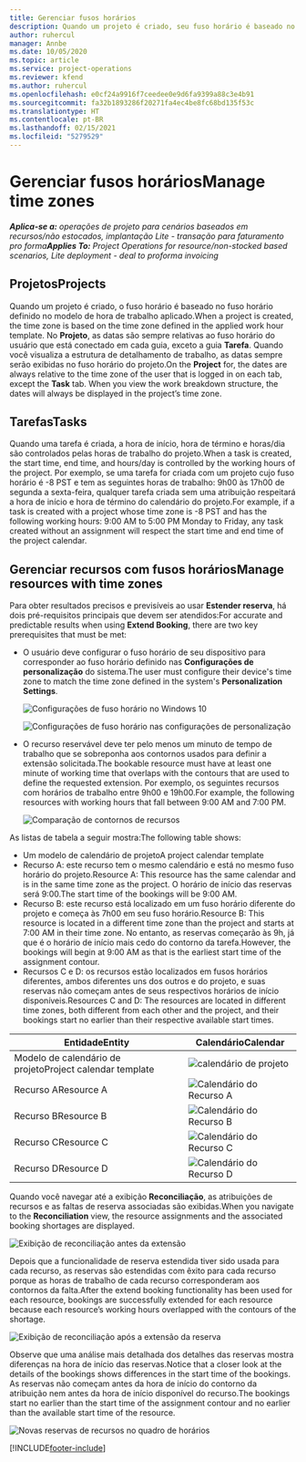 ```yaml
---
title: Gerenciar fusos horários
description: Quando um projeto é criado, seu fuso horário é baseado no fuso horário definido no modelo de hora de trabalho aplicado.
author: ruhercul
manager: Annbe
ms.date: 10/05/2020
ms.topic: article
ms.service: project-operations
ms.reviewer: kfend
ms.author: ruhercul
ms.openlocfilehash: e0cf24a9916f7ceedee0e9d6fa9399a88c3e4b91
ms.sourcegitcommit: fa32b1893286f20271fa4ec4be8fc68bd135f53c
ms.translationtype: HT
ms.contentlocale: pt-BR
ms.lasthandoff: 02/15/2021
ms.locfileid: "5279529"
---
```

# <a name="manage-time-zones"></a><span data-ttu-id="1431e-103">Gerenciar fusos horários</span><span class="sxs-lookup"><span data-stu-id="1431e-103">Manage time zones</span></span>

<span data-ttu-id="1431e-104">_**Aplica-se a:** operações de projeto para cenários baseados em recursos/não estocados, implantação Lite - transação para faturamento pro forma_</span><span class="sxs-lookup"><span data-stu-id="1431e-104">_**Applies To:** Project Operations for resource/non-stocked based scenarios, Lite deployment - deal to proforma invoicing_</span></span>


## <a name="projects"></a><span data-ttu-id="1431e-105">Projetos</span><span class="sxs-lookup"><span data-stu-id="1431e-105">Projects</span></span>

<span data-ttu-id="1431e-106">Quando um projeto é criado, o fuso horário é baseado no fuso horário definido no modelo de hora de trabalho aplicado.</span><span class="sxs-lookup"><span data-stu-id="1431e-106">When a project is created, the time zone is based on the time zone defined in the applied work hour template.</span></span> <span data-ttu-id="1431e-107">No **Projeto**, as datas são sempre relativas ao fuso horário do usuário que está conectado em cada guia, exceto a guia **Tarefa**. Quando você visualiza a estrutura de detalhamento de trabalho, as datas sempre serão exibidas no fuso horário do projeto.</span><span class="sxs-lookup"><span data-stu-id="1431e-107">On the **Project** for, the dates are always relative to the time zone of the user that is logged in on each tab, except the **Task** tab. When you view the work breakdown structure, the dates will always be displayed in the project’s time zone.</span></span>

## <a name="tasks"></a><span data-ttu-id="1431e-108">Tarefas</span><span class="sxs-lookup"><span data-stu-id="1431e-108">Tasks</span></span>

<span data-ttu-id="1431e-109">Quando uma tarefa é criada, a hora de início, hora de término e horas/dia são controlados pelas horas de trabalho do projeto.</span><span class="sxs-lookup"><span data-stu-id="1431e-109">When a task is created, the start time, end time, and hours/day is controlled by the working hours of the project.</span></span> <span data-ttu-id="1431e-110">Por exemplo, se uma tarefa for criada com um projeto cujo fuso horário é -8 PST e tem as seguintes horas de trabalho: 9h00 às 17h00 de segunda a sexta-feira, qualquer tarefa criada sem uma atribuição respeitará a hora de início e hora de término do calendário do projeto.</span><span class="sxs-lookup"><span data-stu-id="1431e-110">For example, if a task is created with a project whose time zone is -8 PST and has the following working hours: 9:00 AM to 5:00 PM Monday to Friday, any task created without an assignment will respect the start time and end time of the project calendar.</span></span>

## <a name="manage-resources-with-time-zones"></a><span data-ttu-id="1431e-111">Gerenciar recursos com fusos horários</span><span class="sxs-lookup"><span data-stu-id="1431e-111">Manage resources with time zones</span></span>

<span data-ttu-id="1431e-112">Para obter resultados precisos e previsíveis ao usar **Estender reserva**, há dois pré-requisitos principais que devem ser atendidos:</span><span class="sxs-lookup"><span data-stu-id="1431e-112">For accurate and predictable results when using **Extend Booking**, there are two key prerequisites that must be met:</span></span>  

- <span data-ttu-id="1431e-113">O usuário deve configurar o fuso horário de seu dispositivo para corresponder ao fuso horário definido nas **Configurações de personalização** do sistema.</span><span class="sxs-lookup"><span data-stu-id="1431e-113">The user must configure their device's time zone to match the time zone defined in the system's **Personalization Settings**.</span></span>
 
  ![Configurações de fuso horário no Windows 10](media/reconcile-assignments-03.png)

  ![Configurações de fuso horário nas configurações de personalização](media/reconcile-assignments-04.png)
 
- <span data-ttu-id="1431e-116">O recurso reservável deve ter pelo menos um minuto de tempo de trabalho que se sobreponha aos contornos usados para definir a extensão solicitada.</span><span class="sxs-lookup"><span data-stu-id="1431e-116">The bookable resource must have at least one minute of working time that overlaps with the contours that are used to define the requested extension.</span></span> <span data-ttu-id="1431e-117">Por exemplo, os seguintes recursos com horários de trabalho entre 9h00 e 19h00.</span><span class="sxs-lookup"><span data-stu-id="1431e-117">For example, the following resources with working hours that fall between 9:00 AM and 7:00 PM.</span></span> 

  ![Comparação de contornos de recursos](media/reconcile-assignments-05.png)

<span data-ttu-id="1431e-119">As listas de tabela a seguir mostra:</span><span class="sxs-lookup"><span data-stu-id="1431e-119">The following table shows:</span></span>

- <span data-ttu-id="1431e-120">Um modelo de calendário de projeto</span><span class="sxs-lookup"><span data-stu-id="1431e-120">A project calendar template</span></span>
- <span data-ttu-id="1431e-121">Recurso A: este recurso tem o mesmo calendário e está no mesmo fuso horário do projeto.</span><span class="sxs-lookup"><span data-stu-id="1431e-121">Resource A: This resource has the same calendar and is in the same time zone as the project.</span></span> <span data-ttu-id="1431e-122">O horário de início das reservas será 9:00.</span><span class="sxs-lookup"><span data-stu-id="1431e-122">The start time of the bookings will be 9:00 AM.</span></span>
- <span data-ttu-id="1431e-123">Recurso B: este recurso está localizado em um fuso horário diferente do projeto e começa às 7h00 em seu fuso horário.</span><span class="sxs-lookup"><span data-stu-id="1431e-123">Resource B: This resource is located in a different time zone than the project and starts at 7:00 AM in their time zone.</span></span> <span data-ttu-id="1431e-124">No entanto, as reservas começarão às 9h, já que é o horário de início mais cedo do contorno da tarefa.</span><span class="sxs-lookup"><span data-stu-id="1431e-124">However, the bookings will begin at 9:00 AM as that is the earliest start time of the assignment contour.</span></span>
- <span data-ttu-id="1431e-125">Recursos C e D: os recursos estão localizados em fusos horários diferentes, ambos diferentes uns dos outros e do projeto, e suas reservas não começam antes de seus respectivos horários de início disponíveis.</span><span class="sxs-lookup"><span data-stu-id="1431e-125">Resources C and D: The resources are located in different time zones, both different from each other and the project, and their bookings start no earlier than their respective available start times.</span></span>

|<span data-ttu-id="1431e-126">Entidade</span><span class="sxs-lookup"><span data-stu-id="1431e-126">Entity</span></span>  |<span data-ttu-id="1431e-127">Calendário</span><span class="sxs-lookup"><span data-stu-id="1431e-127">Calendar</span></span>  |
|-|-|
|<span data-ttu-id="1431e-128">Modelo de calendário de projeto</span><span class="sxs-lookup"><span data-stu-id="1431e-128">Project calendar template</span></span>   | ![calendário de projeto](media/reconcile-assignments-06.png) |
|<span data-ttu-id="1431e-130">Recurso A</span><span class="sxs-lookup"><span data-stu-id="1431e-130">Resource A</span></span>  | ![Calendário do Recurso A](media/reconcile-assignments-06.png) |
|<span data-ttu-id="1431e-132">Recurso B</span><span class="sxs-lookup"><span data-stu-id="1431e-132">Resource B</span></span>  |  ![Calendário do Recurso B](media/reconcile-assignments-07.png) |
|<span data-ttu-id="1431e-134">Recurso C</span><span class="sxs-lookup"><span data-stu-id="1431e-134">Resource C</span></span>  |  ![Calendário do Recurso C](media/reconcile-assignments-08.png) |
|<span data-ttu-id="1431e-136">Recurso D</span><span class="sxs-lookup"><span data-stu-id="1431e-136">Resource D</span></span>  | ![Calendário do Recurso D](media/reconcile-assignments-09.png)  |
 
<span data-ttu-id="1431e-138">Quando você navegar até a exibição **Reconciliação**, as atribuições de recursos e as faltas de reserva associadas são exibidas.</span><span class="sxs-lookup"><span data-stu-id="1431e-138">When you navigate to the **Reconciliation** view, the resource assignments and the associated booking shortages are displayed.</span></span>

![Exibição de reconciliação antes da extensão](media/reconcile-assignments-10.png)

<span data-ttu-id="1431e-140">Depois que a funcionalidade de reserva estendida tiver sido usada para cada recurso, as reservas são estendidas com êxito para cada recurso porque as horas de trabalho de cada recurso corresponderam aos contornos da falta.</span><span class="sxs-lookup"><span data-stu-id="1431e-140">After the extend booking functionality has been used for each resource, bookings are successfully extended for each resource because each resource’s working hours overlapped with the contours of the shortage.</span></span>

![Exibição de reconciliação após a extensão da reserva](media/reconcile-assignments-11.png) 

<span data-ttu-id="1431e-142">Observe que uma análise mais detalhada dos detalhes das reservas mostra diferenças na hora de início das reservas.</span><span class="sxs-lookup"><span data-stu-id="1431e-142">Notice that a closer look at the details of the bookings shows differences in the start time of the bookings.</span></span> <span data-ttu-id="1431e-143">As reservas não começam antes da hora de início do contorno da atribuição nem antes da hora de início disponível do recurso.</span><span class="sxs-lookup"><span data-stu-id="1431e-143">The bookings start no earlier than the start time of the assignment contour and no earlier than the available start time of the resource.</span></span>

![Novas reservas de recursos no quadro de horários](media/reconcile-assignments-12.png)


[!INCLUDE[footer-include](../includes/footer-banner.md)]